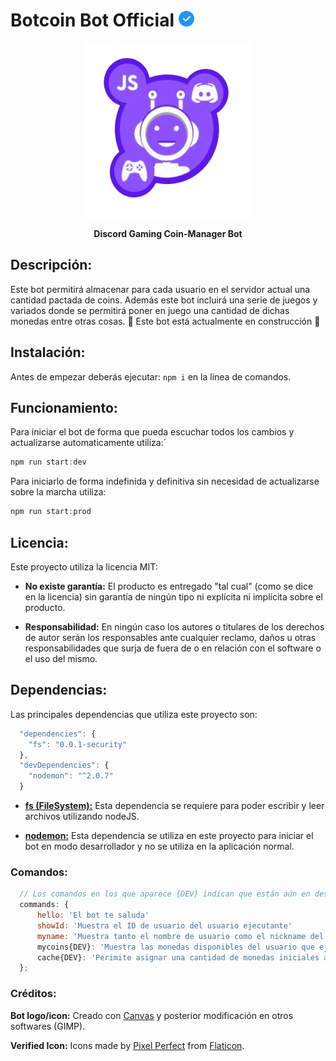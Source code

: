 # Botcoin Bot Official  <span><img src="./assets/images/check.svg" width="25" height="25"></span>

<p align="center"><img src="./assets/images/lgo.2.png" width="270" height="280" alt="Bot Logo"/>
</p>

<p align="center"><strong>Discord Gaming Coin-Manager Bot</strong></p>

## Descripción:

Este bot permitirá almacenar para cada usuario en el servidor actual una cantidad pactada de coins.
Además este bot incluirá una serie de juegos y variados donde se permitirá poner en juego una cantidad de dichas monedas entre otras cosas.
:wrench: Este bot está actualmente en construcción :hammer:

## Instalación:

Antes de empezar deberás ejecutar: ```npm i``` en la linea de comandos.

## Funcionamiento:

Para iniciar el bot de forma que pueda escuchar todos los cambios y actualizarse automaticamente utiliza:´

```javascript
npm run start:dev 
```

Para iniciarlo de forma indefinida y definitiva sin necesidad de actualizarse sobre la marcha utiliza: 

```javascript 
npm run start:prod
```

## Licencia:

Este proyecto utiliza la licencia MIT:

  *  **No existe garantía:** El producto es entregado "tal cual" (como se dice en la licencia) sin garantía de ningún tipo ni explícita ni implícita sobre el producto.

  *  **Responsabilidad:** En ningún caso los autores o titulares de los derechos de autor serán los responsables ante cualquier reclamo, daños u otras responsabilidades que surja de fuera de o en relación con el software o el uso del mismo.

## Dependencias:

Las principales dependencias que utiliza este proyecto son:

```javascript
  "dependencies": {
    "fs": "0.0.1-security"
  },
  "devDependencies": {
    "nodemon": "^2.0.7"
  }
```

  *  **[fs (FileSystem):](https://nodejs.org/api/fs.html)** Esta dependencia se requiere para poder escribir y leer archivos utilizando nodeJS.

  *  **[nodemon:](https://www.npmjs.com/package/nodemon)** Esta dependencia se utiliza en este proyecto para iniciar el bot en modo desarrollador y no se utiliza en la aplicación normal.

  ### Comandos:

  ```javascript
    // Los comandos en los que aparece {DEV} indican que están aún en desarrollo y es posible no funcionen adecuadamente.
    commands: { 
        hello: 'El bot te saluda'
        showId: 'Muestra el ID de usuario del usuario ejecutante'
        myname: 'Muestra tanto el nombre de usuario como el nickname del usuario ejecutante'
        mycoins{DEV}: 'Muestra las monedas disponibles del usuario que ejecuta este comando'
        cache{DEV}: 'Perimite asignar una cantidad de monedas iniciales a todos y cada uno de los usuarios del servidor actual'
    };
  ```

  ### Créditos:

   **Bot logo/icon:** Creado con [Canvas](https://www.canva.com/) y posterior modificación en otros softwares (GIMP).

   **Verified Icon:**  Icons made by [Pixel Perfect]("https://www.flaticon.com/authors/pixel-perfect") from [Flaticon]("https://www.flaticon.com/").
  